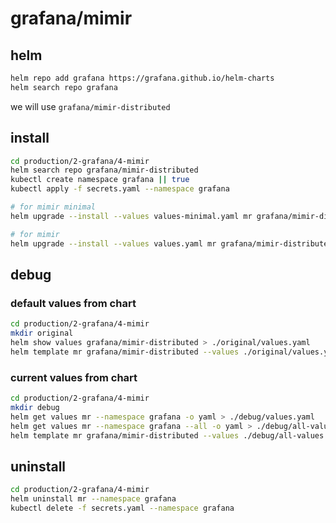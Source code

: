 # grafana/mimir
## helm
```bash
helm repo add grafana https://grafana.github.io/helm-charts
helm search repo grafana
```
we will use `grafana/mimir-distributed`

## install
```bash
cd production/2-grafana/4-mimir
helm search repo grafana/mimir-distributed
kubectl create namespace grafana || true
kubectl apply -f secrets.yaml --namespace grafana

# for mimir minimal
helm upgrade --install --values values-minimal.yaml mr grafana/mimir-distributed --namespace grafana

# for mimir
helm upgrade --install --values values.yaml mr grafana/mimir-distributed --namespace grafana
```

## debug

### default values from chart
```bash
cd production/2-grafana/4-mimir
mkdir original
helm show values grafana/mimir-distributed > ./original/values.yaml
helm template mr grafana/mimir-distributed --values ./original/values.yaml > ./original/rendered.yaml
```

### current values from chart
```bash
cd production/2-grafana/4-mimir
mkdir debug
helm get values mr --namespace grafana -o yaml > ./debug/values.yaml
helm get values mr --namespace grafana --all -o yaml > ./debug/all-values.yaml
helm template mr grafana/mimir-distributed --values ./debug/all-values.yaml > ./debug/rendered.yaml
```

## uninstall
```bash
cd production/2-grafana/4-mimir
helm uninstall mr --namespace grafana
kubectl delete -f secrets.yaml --namespace grafana
```